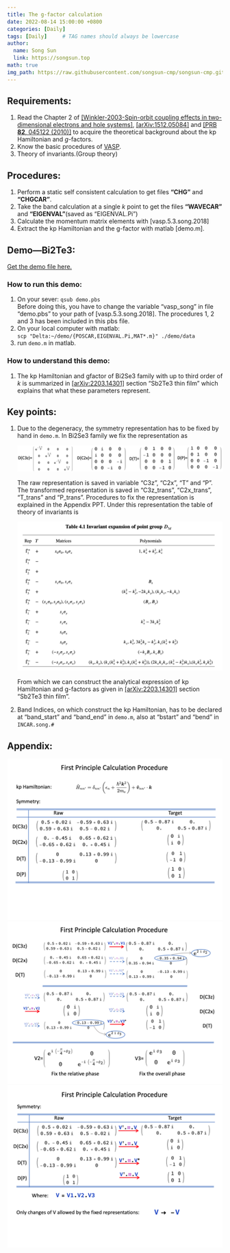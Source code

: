 ```yaml
---
title: The g-factor calculation
date: 2022-08-14 15:00:00 +0800
categories: [Daily]
tags: [Daily]     # TAG names should always be lowercase
author:
  name: Song Sun
  link: https://songsun.top
math: true
img_path: https://raw.githubusercontent.com/songsun-cmp/songsun-cmp.github.io/main/_posts/
---
```


## Requirements:

1. Read the Chapter 2 of [[Winkler-2003-Spin-orbit coupling effects in two-dimensional electrons and hole systems]](http://library.lol/main/D0BB9499949411E6B55D961FB11D71C1), [[arXiv:1512.05084]](https://arxiv.org/abs/1512.05084) and [[PRB **82**, 045122 (2010)]](http://dx.doi.org/10.1103/PhysRevB.82.045122) to acquire the theoretical background about the kp Hamiltonian and *g*-factors. 
2. Know the basic procedures of [VASP](https://www.vasp.at).
3. Theory of invariants.(Group theory)

## Procedures:

1. Perform a static self consistent calculation to get files **“CHG”** and **“CHGCAR”**.
2. Take the band calculation at a single $k$ point to get the files **“WAVECAR”** and **“EIGENVAL”**(saved as “EIGENVAL.Pi”)
3. Calculate the momentum matrix elements with [vasp.5.3.song.2018]
4. Extract the kp Hamiltonian and the g-factor with matlab [demo.m].

## Demo—Bi2Te3:

[Get the demo file here.](https://www.icloud.com.cn/iclouddrive/059uZC3fHCWik7nEPg2Wc-4Ig#demo)

### How to run this demo:

1. On your sever: `qsub demo.pbs`  
Before doing this, you have to change the variable “vasp_song” in file “demo.pbs” to your path of [vasp.5.3.song.2018]. The procedures 1, 2 and 3 has been included in this pbs file.
2. On your local computer with matlab:  
`scp "Delta:~/demo/{POSCAR,EIGENVAL.Pi,MAT*.m}" ./demo/data`
3. run `demo.m` in matlab.

### How to understand this demo:

1. The kp Hamiltonian and gfactor of Bi2Se3 family with up to third order of $k$ is summarized in [[arXiv:2203.14301]](https://arxiv.org/abs/2203.14301) section “Sb2Te3 thin film” which explains that what these parameters represent.

## Key points:

1. Due to the degeneracy, the symmetry representation has to be fixed by hand in `demo.m`. In Bi2Se3 family we fix the representation as 
    
    ![1](gfactor-pictures/1.png)
    
    The raw representation is saved in variable “C3z”, “C2x”, “T” and “P”. The transformed representation is saved in “C3z_trans”, “C2x_trans”, “T_trans” and “P_trans”. Procedures to fix the representation is explained in the Appendix PPT. Under this representation the table of theory of invariants is 
    
    ![2](gfactor-pictures/2.png)
    
    From which we can construct the analytical expression of kp Hamiltonian and g-factors as given in [[arXiv:2203.14301]](https://arxiv.org/abs/2203.14301) section “Sb2Te3 thin film”.
    
2. Band Indices, on which construct the kp Hamiltonian, has to be declared at “band_start” and “band_end” in `demo.m`, also at “bstart” and “bend” in `INCAR.song.#` 

## Appendix:
![Untitled](gfactor-pictures/3.png)
![Untitled](gfactor-pictures/4.png)
![Untitled](gfactor-pictures/5.png)